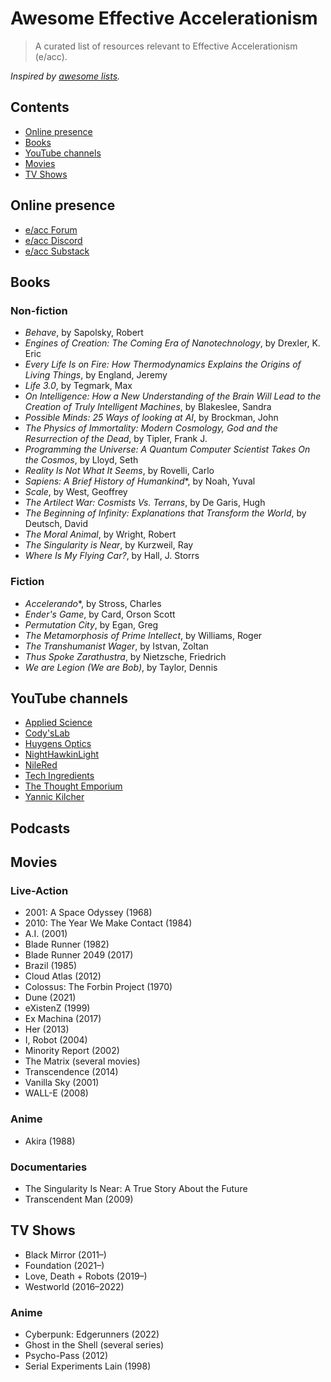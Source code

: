 # Awesome Effective Accelerationism

> A curated list of resources relevant to Effective Accelerationism (e/acc).

_Inspired by [awesome lists](https://github.com/sindresorhus/awesome)._

## Contents

* [Online presence](#online-presence)
* [Books](#books)
* [YouTube channels](#youtube-channels)
* [Movies](#movies)
* [TV Shows](#tv-shows)

## Online presence

* [e/acc Forum](https://www.effectiveacceleration.org)
* [e/acc Discord](https://discord.gg/e5RUzW2YFq)
* [e/acc Substack](https://effectiveaccelerationism.substack.com)

## Books

### Non-fiction

* _Behave_, by Sapolsky, Robert
* _Engines of Creation: The Coming Era of Nanotechnology_, by Drexler, K. Eric
* _Every Life Is on Fire: How Thermodynamics Explains the Origins of Living Things_, by England, Jeremy
* _Life 3.0_, by Tegmark, Max
* _On Intelligence: How a New Understanding of the Brain Will Lead to the Creation of Truly Intelligent Machines_, by Blakeslee, Sandra
* _Possible Minds: 25 Ways of looking at AI_, by Brockman, John
* _The Physics of Immortality: Modern Cosmology, God and the Resurrection of the Dead_, by Tipler, Frank J.
* _Programming the Universe: A Quantum Computer Scientist Takes On the Cosmos_, by Lloyd, Seth
* _Reality Is Not What It Seems_, by Rovelli, Carlo
* _Sapiens: A Brief History of Humankind_*, by Noah, Yuval
* _Scale_, by West, Geoffrey
* _The Artilect War: Cosmists Vs. Terrans_, by De Garis, Hugh
* _The Beginning of Infinity: Explanations that Transform the World_, by Deutsch, David
* _The Moral Animal_, by Wright, Robert
* _The Singularity is Near_, by Kurzweil, Ray
* _Where Is My Flying Car?_, by Hall, J. Storrs

### Fiction

* _Accelerando_*, by Stross, Charles
* _Ender's Game_, by Card, Orson Scott
* _Permutation City_, by Egan, Greg
* _The Metamorphosis of Prime Intellect_, by Williams, Roger
* _The Transhumanist Wager_, by Istvan, Zoltan
* _Thus Spoke Zarathustra_, by Nietzsche, Friedrich
* _We are Legion (We are Bob)_, by Taylor, Dennis

## YouTube channels

* [Applied Science](https://www.youtube.com/@AppliedScience)
* [Cody'sLab](https://www.youtube.com/@theCodyReeder)
* [Huygens Optics](https://www.youtube.com/user/huygensoptics)
* [NightHawkinLight](https://www.youtube.com/@Nighthawkinlight)
* [NileRed](https://www.youtube.com/@NileRed)
* [Tech Ingredients](https://www.youtube.com/@TechIngredients)
* [The Thought Emporium](https://www.youtube.com/@thethoughtemporium)
* [Yannic Kilcher](https://www.youtube.com/@YannicKilcher)

## Podcasts

## Movies

### Live-Action

* 2001: A Space Odyssey (1968)
* 2010: The Year We Make Contact (1984)
* A.I. (2001)
* Blade Runner (1982)
* Blade Runner 2049 (2017)
* Brazil (1985)
* Cloud Atlas (2012)
* Colossus: The Forbin Project (1970)
* Dune (2021)
* eXistenZ (1999)
* Ex Machina (2017)
* Her (2013)
* I, Robot (2004)
* Minority Report (2002)
* The Matrix (several movies)
* Transcendence (2014)
* Vanilla Sky (2001)
* WALL-E (2008)

### Anime

* Akira (1988)

### Documentaries

* The Singularity Is Near: A True Story About the Future
* Transcendent Man (2009)

## TV Shows

* Black Mirror (2011–)
* Foundation (2021–)
* Love, Death + Robots (2019–)
* Westworld (2016–2022)

### Anime

* Cyberpunk: Edgerunners (2022)
* Ghost in the Shell (several series)
* Psycho-Pass (2012)
* Serial Experiments Lain (1998)
